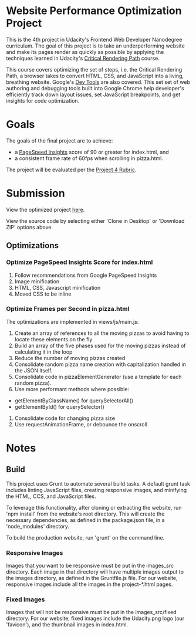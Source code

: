 Website Performance Optimization Project
========================================

This is the 4th project in Udacity's Frontend Web Developer Nanodegree curriculum. The goal of this project is
to take an underperforming website and make its pages render as quickly as possible by applying the techniques
learned in Udacity's [Critical Rendering Path](https://www.udacity.com/course/ud884) course.

This course covers optimizing the set of steps, i.e. the Critical Rendering Path, a browser takes to convert
HTML, CSS, and JavaScript into a living, breathing website. Google's [Dev Tools](https://developers.google.com/web/tools/chrome-devtools/)
are also covered. This set set of web authoring and debugging tools built into Google Chrome help developer's
efficiently track down layout issues, set JavaScript breakpoints, and get insights for code optimization.

Goals
=====

The goals of the final project are to achieve:
* a <a href="https://developers.google.com/speed/pagespeed/insights/?url=drmumford.github.io%2Ffrontend-nanodegree-mobile-portfolio%2F" target="_blank">PageSpeed Insights</a> score of 90 or greater for index.html, and
* a consistent frame rate of 60fps when scrolling in pizza.html.

The project will be evaluated per the <a href="http://drmumford.github.io/frontend-nanodegree-mobile-portfolio/P4_Rubric.pdf" target="_blank">Project 4 Rubric</a>.

Submission
==========

View the optimized project <a href="http://drmumford.github.io/frontend-nanodegree-mobile-portfolio/" target="_blank">here</a>.

View the source code by selecting either 'Clone in Desktop' or 'Download ZIP' options above.

## Optimizations

### Optimize PageSpeed Insights Score for index.html
1. Follow recommendations from Google PageSpeed Insights
1. Image minification
1. HTML, CSS, Javascript minification
1. Moved CSS to be inline

### Optimize Frames per Second in pizza.html
The optimizations are implemented in views/js/main.js:

1. Create an array of references to all the moving pizzas to avoid having to locate these elements on the fly
1. Build an array of the five phases used for the moving pizzas instead of calculating it in the loop
1. Reduce the number of moving pizzas created
1. Consolidate random pizza name creation with capitalization handled in the JSON itself.
1. Consolidate code in pizzaElementGenerator (use a template for each random pizza).
1. Use more performant methods where possible:
 * getElementByClassName() for querySelectorAll()
 * getElementById() for querySelector()
1. Consolidate code for changing pizza size
1. Use requestAnimationFrame, or debounce the onscroll

Notes
=====

## Build
This project uses Grunt to automate several build tasks. A default grunt task includes linting JavaScript
files, creating responsive images, and minifying the HTML, CCS, and JavaScript files.

To leverage this functionality, after cloning or extracting the website, run 'npm install' from the website's
root directory. This will create the necessary dependencies, as defined in the package.json
file, in a 'node_modules' directory.

To build the production website, run 'grunt' on the command line.

### Responsive Images
Images that you want to be responsive must be put in the images_src directory. Each image in that directory will
have multiple images output to the images directory, as defined in the Gruntfile.js file. For our website,
responsive images include all the images in the project-*.html pages.

### Fixed Images
Images that will not be responsive must be put in the images_src/fixed directory. For our website, fixed
images include the Udacity.png logo (our 'favicon'), and the thumbnail images in index.html.
